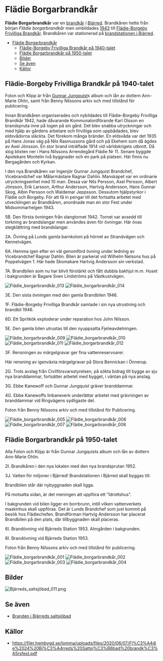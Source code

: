 # Flädie Borgarbrandkår

**Flädie Borgarbrandkår** var en [brandkår](brandkår) i [Bjärred](Bjärred). Brandkåren hette från början _Flädie borgarbrandkår_ men ombildades [1943](1943) till [Flädie-Borgeby Frivilliga Brandkår](Flädie-Borgeby%20Frivilliga%20Brandkår). Brandkåren var stationerad på [brandstationen i Bjärred](brandstationen%20i%20Bjärred).

* [Flädie Borgarbrandkår](#flädie-borgarbrandkår)
  * [Flädie-Borgeby Frivilliga Brandkår på 1940-talet](#flädie-borgeby-frivilliga-brandkår-på-1940-talet)
  * [Flädie Borgarbrandkår på 1950-talet](#flädie-borgarbrandkår-på-1950-talet)
  * [Bilder](#bilder)
  * [Se även](#se-även)
  * [Källor](#källor)

## Flädie-Borgeby Frivilliga Brandkår på 1940-talet

Foton och Klipp är från [Gunnar Jungquist](Gunnar%20Jungquist)s album och lån av dottern Ann-Marie Ohlin, samt från Benny Nilssons arkiv och med tillstånd för publicering.

Innan Brandkåren organiserades och nybildades till Flädie-Borgeby Frivilliga Brandkår 1942, hade dåvarande Kommunalordförande Karl Olsson en brandspruta inne på logen på sin gård. Det blev snabba utryckningar och med hjälp av gårdens arbetare och frivilliga som uppbådades, blev eldsvådorna släckta. Det förekom många bränder. En eldsvåda var det 1935 på Hans Jonas väg på Nils Rasmussons gård och på Ekehem som då ägdes av Axel Jönsson. En stor brand inträffade 1914 vid världskrigets utbrott. Då slog blixten ner i Hans Nilssons Arrendegård Flädie Nr 11. Senare byggde Apotekare Montelin två byggnader och en park  på platsen. Här finns nu Bergagården och Kyrkan.  

I den nya  Brandkåren var Ingenjör Gunnar Jungquist Brandchef, Vicebrandchef var Målarmästare Ragnar Dahlin. Manskapet var en ordinarie utryckningsenhet med 10 man. Dessa var Nils Persson, Axel Persson, Albert Jönsson, Erik Larsson,  Arthur Andersson,  Hartvig Andersson, Hans Gunnar Skog, Albin Persson och Waldemar Jeppsson. Dessutom hjälpstyrkor i Flädie och Borgeby. För att få in pengar till det fortsatta arbetet med utvecklingen av Brandkåren, anordnade man en stor Fest under Midsommarhelgen 1943.

5B. Den första övningen från slangtornet 1942. Tornet var avsedd till torkning av brandslangar men användes även för övningar. Här övas stegklättring med brandslangar.

2A. Övning på Lunds gamla barnkoloni på hörnet av Strandvägen och Kennelvägen.

6A. Hemma igen efter en väl genomförd övning under ledning av Vicebrandchef Ragnar Dahlin. Bilen är parkerat vid Wilhelm Nelsons hus på Poppelvägen 1.
Här hade Skomakare Hartvig Andersson sin verkstad.

7A. Brandbilen som nu har blivit förstärkt och fått dubbla bakhjul m.m.
Huset i bakgrunden är Bagare Sven Lindströms på Västkustvägen.

![Flädie_borgarbrandkår_013](images/Flädie_borgarbrandkår_013.jpg)
![Flädie_borgarbrandkår_014](images/Flädie_borgarbrandkår_014.jpg)

<!-- TODO: Add pictures -->

3E. Den sista övningen med den gamla Brandbilen 1946.

1F. Flädie-Borgeby Frivilliga Brandkår samlade i sin nya utrustning och brandbil 1946.

6D. Ett Spritkök exploderar under reparation hos John Nilsson.

5E. Den gamla bilen utrustas till den nyuppsatta Fjelieavdelningen.

![Flädie_borgarbrandkår_009](images/Flädie_borgarbrandkår_009.jpg)
![Flädie_borgarbrandkår_010](images/Flädie_borgarbrandkår_010.jpg)
![Flädie_borgarbrandkår_011](images/Flädie_borgarbrandkår_011.jpg)
![Flädie_borgarbrandkår_012](images/Flädie_borgarbrandkår_012.jpg)

3F. Rensningen av märgelgravar ger fina vattenreservoarer.

Här rensning av igenväxta märgelgravar på Stora Bennickan i Önnerup.

2G. Trots avslag från Civilförsvarsstyrelsen, på sökta bidrag till bygge av sju nya branddammar, fortsätter arbetet med bygget, i väntan på nya anslag.

3G. Ebbe Kanewoff och Gunnar Jungquist gräver branddammar.

4G. Ebbe Kanewoffs linbaneverk underlättar arbetet med grävningen av branddammar
vid Ringvägens sydligaste del.

Foton från Benny Nilssons arkiv och med tillstånd för Publicering.

![Flädie_borgarbrandkår_005](images/Flädie_borgarbrandkår_005.jpg)
![Flädie_borgarbrandkår_006](images/Flädie_borgarbrandkår_006.jpg)
![Flädie_borgarbrandkår_007](images/Flädie_borgarbrandkår_007.jpg)
![Flädie_borgarbrandkår_008](images/Flädie_borgarbrandkår_008.jpg)

## Flädie Borgarbrandkår på 1950-talet

Alla Foton och Klipp är från Gunnar Jungquists album och lån av dottern Ann-Marie Ohlin.

2I. Brandkåren i den nya lokalen med den nya brandsprutan 1952.

3J. Vatten för miljoner i Bjärred! Brandstationen i Bjärred skall byggas till.

Brandbilen står där nybyggnaden skall ligga.

På motsatta sidan, är det meningen att uppföra ett ”Idrottshus”.

I bakgrunden vid bilen ligger en borrbrunn, intill vilken vattenverkets maskinhus skall uppföras. Det är Lunds Brandchef som just kommit på besök hos Flädiechefen.
Brandförman Hartvig Andersson har placerat Brandbilen på den plats, där tillbyggnaden skall placeras.

6I. Brandövning vid Bjärreds Station 1953. Almgården i bakgrunden.

8I. Brandövning vid Bjärreds Station 1953.

Foton från Benny Nilssons arkiv och med tillstånd för publicering.

![Flädie_borgarbrandkår_001](images/Flädie_borgarbrandkår_001.jpg)
![Flädie_borgarbrandkår_002](images/Flädie_borgarbrandkår_002.jpg)
![Flädie_borgarbrandkår_003](images/Flädie_borgarbrandkår_003.jpg)
![Flädie_borgarbrandkår_004](images/Flädie_borgarbrandkår_004.jpg)

## Bilder

![Bjärreds_saltsjöbad_011.png](images/Bjärreds_saltsjöbad_011.png)

## Se även

* [Branden i Bjärreds saltsjöbad](Branden%20i%20Bjärreds%20saltsjöbad)

## Källor

* <https://filer.hembygd.se/lomma/uploads/files/2020/06/07/Fl%C3%A4die%2024%20Bj%C3%A4rreds%20Saltsj%C3%B6bad%20brandk%C3%A5rsfest.pdf>
